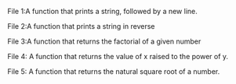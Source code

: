 File 1:A function that prints a string, followed by a new line.

File 2:A function that prints a string in reverse
 
File 3:A function that returns the factorial of a given number
  
File 4: A function that returns the value of x raised to the power of y.
  
File 5: A function that returns the natural square root of a number.
